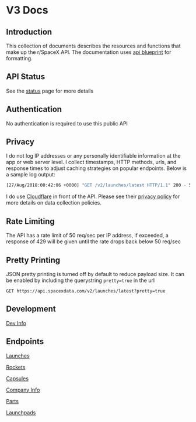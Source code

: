 # V3 Docs

## Introduction
This collection of documents describes the resources and functions that make up the r/SpaceX API. The documentation uses [api blueprint](https://apiblueprint.org/) for formatting.

## API Status
See the [status](https://status.spacexdata.com) page for more details

## Authentication
No authentication is required to use this public API

## Privacy
I do not log IP addresses or any personally identifiable information at the app or web server level. I collect timestamps,
HTTP methods, urls, and response times to adjust caching strategies on popular endpoints. Below is a sample log output:
```bash
[27/Aug/2018:00:42:06 +0000] "GET /v2/launches/latest HTTP/1.1" 200 - 51.478 ms
```

I do use [Cloudflare](https://www.cloudflare.com/) in front of the API. Please see their [privacy policy](https://www.cloudflare.com/privacypolicy/) for more details on data collection policies.

## Rate Limiting
The API has a rate limit of 50 req/sec per IP address, if exceeded, a response of 429 will be given
until the rate drops back below 50 req/sec

## Pretty Printing
JSON pretty printing is turned off by default to reduce payload size. It can be enabled by including
the querystring `pretty=true` in the url
```http
GET https://api.spacexdata.com/v2/launches/latest?pretty=true
```

## Development
[Dev Info](https://github.com/r-spacex/SpaceX-API/blob/master/docs/development.md)

## Endpoints
[Launches](https://github.com/r-spacex/SpaceX-API/blob/master/docs/launches.md)

[Rockets](https://github.com/r-spacex/SpaceX-API/blob/master/docs/rockets.md)

[Capsules](https://github.com/r-spacex/SpaceX-API/blob/master/docs/capsules.md)

[Company Info](https://github.com/r-spacex/SpaceX-API/blob/master/docs/company_info.md)

[Parts](https://github.com/r-spacex/SpaceX-API/blob/master/docs/parts.md)

[Launchpads](https://github.com/r-spacex/SpaceX-API/blob/master/docs/launchpads.md)
